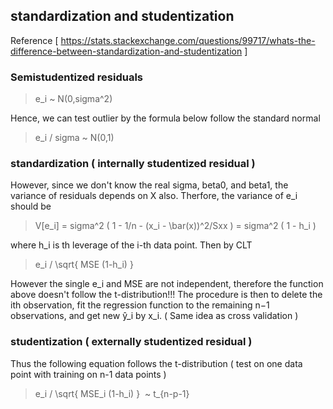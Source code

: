 
## standardization and studentization

Reference [ https://stats.stackexchange.com/questions/99717/whats-the-difference-between-standardization-and-studentization ]


### Semistudentized residuals 

> e_i ~ N(0,sigma^2)

Hence, we can test outlier by the formula below follow the standard normal

> e_i / sigma ~ N(0,1)

### standardization ( internally studentized residual )

However, since we don't know the real sigma, beta0, and beta1, the variance of residuals depends on X also. Therfore, the variance of e_i should be

> V[e_i] = sigma^2 ( 1 - 1/n - (x_i - \bar(x))^2/Sxx ) =  sigma^2 ( 1 - h_i ) 

where h_i is th leverage of the i-th data point. Then by CLT

> e_i / \sqrt{ MSE (1-h_i) }  

However the single e_i and MSE are not independent, therefore the function above doesn't follow the t-distribution!!! The procedure is then to delete the ith observation, fit the regression function to the remaining n−1 observations, and get new ŷ_i by x_i. ( Same idea as cross validation )

### studentization ( externally studentized residual )

Thus the following equation follows the t-distribution ( test on one data point with training on n-1 data points )

> e_i / \sqrt{ MSE_i (1-h_i) }  ~ t_{n-p-1}

